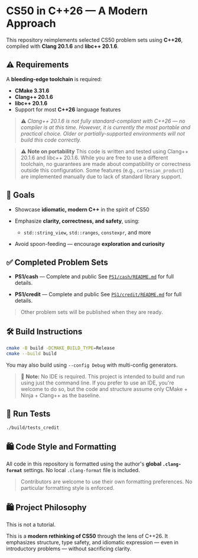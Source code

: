 # CS50 in C++26 — A Modern Approach

This repository reimplements selected CS50 problem sets using **C++26**, compiled with **Clang 20.1.6** and **libc++ 20.1.6**.

## ⚠️ Requirements

A **bleeding-edge toolchain** is required:

* **CMake 3.31.6**
* **Clang++ 20.1.6**
* **libc++ 20.1.6**
* Support for most **C++26** language features

> ⚠️ *Clang++ 20.1.6 is not fully standard-compliant with C++26 — no compiler is at this time. However, it is currently the most portable and practical choice.
> Older or partially-supported environments will not build this code correctly.*

> ⚠️ **Note on portability**
> This code is written and tested using Clang++ 20.1.6 and libc++ 20.1.6.
> While you are free to use a different toolchain, no guarantees are made about compatibility or correctness outside this configuration.
> Some features (e.g., `cartesian_product`) are implemented manually due to lack of standard library support.

## 🎯 Goals

* Showcase **idiomatic, modern C++** in the spirit of CS50
* Emphasize **clarity, correctness, and safety**, using:

  * `std::string_view`, `std::ranges`, `constexpr`, and more
* Avoid spoon-feeding — encourage **exploration and curiosity**

## ✅ Completed Problem Sets

* **PS1/cash** — Complete and public
  See [`PS1/cash/README.md`](./PS1/cash/README.md) for full details.

* **PS1/credit** — Complete and public
  See [`PS1/credit/README.md`](./PS1/credit/README.md) for full details.

> Other problem sets will be published when they are ready.

## 🛠️ Build Instructions

```bash
cmake -B build -DCMAKE_BUILD_TYPE=Release
cmake --build build
```

You may also build using `--config Debug` with multi-config generators.

> 🧱 **Note:** No IDE is required. This project is intended to build and run using just the command line. If you prefer to use an IDE, you're welcome to do so, but the code and structure assume only CMake + Ninja + Clang++ as the baseline.

## 🥪 Run Tests

```bash
./build/tests_credit
```

## 🛍️ Code Style and Formatting

All code in this repository is formatted using the author's **global `.clang-format`** settings. No local `.clang-format` file is included.

> Contributors are welcome to use their own formatting preferences. No particular formatting style is enforced.

## 🛍️ Project Philosophy

This is not a tutorial.

This is a **modern rethinking of CS50** through the lens of C++26. It emphasizes structure, type safety, and idiomatic expression — even in introductory problems — without sacrificing clarity.
